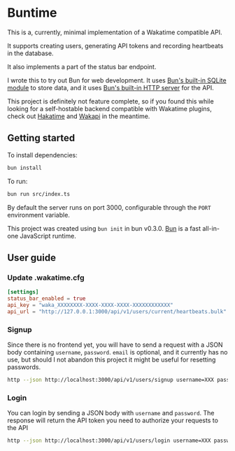 # Buntime

This is a, currently, minimal implementation of a Wakatime compatible API.

It supports creating users, generating API tokens and recording heartbeats in the database.

It also implements a part of the status bar endpoint.

I wrote this to try out Bun for web development. It uses [Bun's built-in SQLite module](https://github.com/oven-sh/bun#bunsqlite-sqlite3-module)
to store data, and it uses [Bun's built-in HTTP server](https://github.com/oven-sh/bun#bunserve---fast-http-server)
for the API.

This project is definitely not feature complete, so if you found this while looking for
a self-hostable backend compatible with Wakatime plugins, check out
[Hakatime](https://github.com/mujx/hakatime) and [Wakapi](https://github.com/muety/wakapi)
in the meantime.

## Getting started

To install dependencies:

```bash
bun install
```

To run:

```bash
bun run src/index.ts
```

By default the server runs on port 3000, configurable through the `PORT` environment variable.

This project was created using `bun init` in bun v0.3.0. [Bun](https://bun.sh) is a fast all-in-one JavaScript runtime.

## User guide

### Update .wakatime.cfg

```toml
[settings]
status_bar_enabled = true
api_key = "waka_XXXXXXXX-XXXX-XXXX-XXXX-XXXXXXXXXXXX"
api_url = "http://127.0.0.1:3000/api/v1/users/current/heartbeats.bulk"
```

### Signup

Since there is no frontend yet, you will have to send a request with a JSON body
containing `username`, `password`. `email` is optional, and it currently has no use, but
should I not abandon this project it might be useful for resetting passwords.

```sh
http --json http://localhost:3000/api/v1/users/signup username=XXX password=XXX email=(optional)
```

### Login

You can login by sending a JSON body with `username` and `password`. The response will
return the API token you need to authorize your requests to the API

```sh
http --json http://localhost:3000/api/v1/users/login username=XXX password=XXX
```
